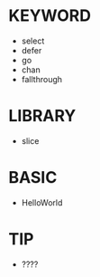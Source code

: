 # KEYWORD

- select
- defer
- go
- chan
- fallthrough

# LIBRARY

- slice

# BASIC

- HelloWorld

# TIP

- ????
